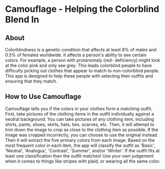 # Camouflage - Helping the Colorblind Blend In

## About
Colorblindness is a genetic condition that affects at least 8% of males and 0.5% of females worldwide.
It affects a person's ability to see certain colors. For example, a person with protanomaly (red-
deficiency) might look at the color pink and only see grey. This leads colorblind people to have 
difficulty picking out clothes that appear to match to non-colorblind people. This app is designed
to help these people with selecting their outfits and ensuring that they match.


## How to Use Camouflage
Camouflage tells you if the colors in your clothes form a matching outfit.
First, take pictures of the clothing items in the outfit individually against a neutral background.
You can take pictures of any clothing item, including shirts, pants, shoes, skirts, hats, ties, scarves, etc.
Then, it will attempt to trim down the image to crop as close to the clothing item as possible.
If the image was cropped incorrectly, you can choose to use the original instead.
Then it will extract the five primary colors from each image.
Based on the most frequent color in each item, the app will classify the outfit as 'Basic', 'Neutral', 
'Analogus', 'Contrast', 'Summer', and/or 'Winter'.
If the outfit fits at least one classification then the outfit matches!
Use your own judgement when it comes to things like stripes with plaid, or wearing all the same color.
